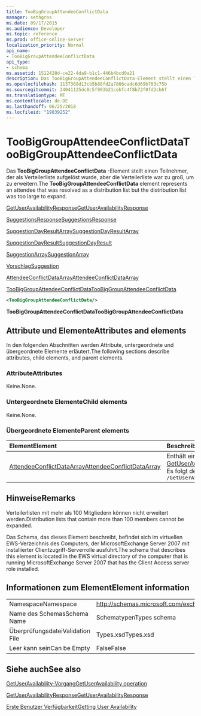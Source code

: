 ```yaml
---
title: TooBigGroupAttendeeConflictData
manager: sethgros
ms.date: 09/17/2015
ms.audience: Developer
ms.topic: reference
ms.prod: office-online-server
localization_priority: Normal
api_name:
- TooBigGroupAttendeeConflictData
api_type:
- schema
ms.assetid: 1512428d-ce22-4da9-b1c1-446b4bcd0a21
description: Das TooBigGroupAttendeeConflictData-Element stellt einen Teilnehmer, der als Verteilerliste aufgelöst wurde, aber die Verteilerliste war zu groß, um zu erweitern.
ms.openlocfilehash: 1137368d13cb5b88fd2a7866cadc6d69b783c75b
ms.sourcegitcommit: 34041125dc8c5f993b21cebfc4f8b72f0fd2cb6f
ms.translationtype: MT
ms.contentlocale: de-DE
ms.lasthandoff: 06/25/2018
ms.locfileid: "19839252"
---
```

# <a name="toobiggroupattendeeconflictdata"></a><span data-ttu-id="e860e-103">TooBigGroupAttendeeConflictData</span><span class="sxs-lookup"><span data-stu-id="e860e-103">TooBigGroupAttendeeConflictData</span></span>

<span data-ttu-id="e860e-104">Das **TooBigGroupAttendeeConflictData** -Element stellt einen Teilnehmer, der als Verteilerliste aufgelöst wurde, aber die Verteilerliste war zu groß, um zu erweitern.</span><span class="sxs-lookup"><span data-stu-id="e860e-104">The **TooBigGroupAttendeeConflictData** element represents an attendee that was resolved as a distribution list but the distribution list was too large to expand.</span></span> 
  
[<span data-ttu-id="e860e-105">GetUserAvailabilityResponse</span><span class="sxs-lookup"><span data-stu-id="e860e-105">GetUserAvailabilityResponse</span></span>](getuseravailabilityresponse.md)
  
[<span data-ttu-id="e860e-106">SuggestionsResponse</span><span class="sxs-lookup"><span data-stu-id="e860e-106">SuggestionsResponse</span></span>](suggestionsresponse.md)
  
[<span data-ttu-id="e860e-107">SuggestionDayResultArray</span><span class="sxs-lookup"><span data-stu-id="e860e-107">SuggestionDayResultArray</span></span>](suggestiondayresultarray.md)
  
[<span data-ttu-id="e860e-108">SuggestionDayResult</span><span class="sxs-lookup"><span data-stu-id="e860e-108">SuggestionDayResult</span></span>](suggestiondayresult.md)
  
[<span data-ttu-id="e860e-109">SuggestionArray</span><span class="sxs-lookup"><span data-stu-id="e860e-109">SuggestionArray</span></span>](suggestionarray.md)
  
[<span data-ttu-id="e860e-110">Vorschlag</span><span class="sxs-lookup"><span data-stu-id="e860e-110">Suggestion</span></span>](suggestion.md)
  
[<span data-ttu-id="e860e-111">AttendeeConflictDataArray</span><span class="sxs-lookup"><span data-stu-id="e860e-111">AttendeeConflictDataArray</span></span>](attendeeconflictdataarray.md)
  
[<span data-ttu-id="e860e-112">TooBigGroupAttendeeConflictData</span><span class="sxs-lookup"><span data-stu-id="e860e-112">TooBigGroupAttendeeConflictData</span></span>](toobiggroupattendeeconflictdata.md)
  
```xml
<TooBigGroupAttendeeConflictData/>
```

 <span data-ttu-id="e860e-113">**TooBigGroupAttendeeConflictData**</span><span class="sxs-lookup"><span data-stu-id="e860e-113">**TooBigGroupAttendeeConflictData**</span></span>
## <a name="attributes-and-elements"></a><span data-ttu-id="e860e-114">Attribute und Elemente</span><span class="sxs-lookup"><span data-stu-id="e860e-114">Attributes and elements</span></span>

<span data-ttu-id="e860e-115">In den folgenden Abschnitten werden Attribute, untergeordnete und übergeordnete Elemente erläutert.</span><span class="sxs-lookup"><span data-stu-id="e860e-115">The following sections describe attributes, child elements, and parent elements.</span></span>
  
### <a name="attributes"></a><span data-ttu-id="e860e-116">Attribute</span><span class="sxs-lookup"><span data-stu-id="e860e-116">Attributes</span></span>

<span data-ttu-id="e860e-117">Keine.</span><span class="sxs-lookup"><span data-stu-id="e860e-117">None.</span></span>
  
### <a name="child-elements"></a><span data-ttu-id="e860e-118">Untergeordnete Elemente</span><span class="sxs-lookup"><span data-stu-id="e860e-118">Child elements</span></span>

<span data-ttu-id="e860e-119">Keine.</span><span class="sxs-lookup"><span data-stu-id="e860e-119">None.</span></span>
  
### <a name="parent-elements"></a><span data-ttu-id="e860e-120">Übergeordnete Elemente</span><span class="sxs-lookup"><span data-stu-id="e860e-120">Parent elements</span></span>

|<span data-ttu-id="e860e-121">**Element**</span><span class="sxs-lookup"><span data-stu-id="e860e-121">**Element**</span></span>|<span data-ttu-id="e860e-122">**Beschreibung**</span><span class="sxs-lookup"><span data-stu-id="e860e-122">**Description**</span></span>|
|:-----|:-----|
|[<span data-ttu-id="e860e-123">AttendeeConflictDataArray</span><span class="sxs-lookup"><span data-stu-id="e860e-123">AttendeeConflictDataArray</span></span>](attendeeconflictdataarray.md) <br/> |<span data-ttu-id="e860e-124">Enthält ein Array von Conflict-Daten für die Teilnehmer in der [GetUserAvailabilityRequest](getuseravailabilityrequest.md)identifiziert.</span><span class="sxs-lookup"><span data-stu-id="e860e-124">Contains an array of conflict data for attendees identified in the [GetUserAvailabilityRequest](getuseravailabilityrequest.md).</span></span>  <br/> <span data-ttu-id="e860e-125">Es folgt der XPath-Ausdruck, der dieses Element:</span><span class="sxs-lookup"><span data-stu-id="e860e-125">The following is the XPath expression to this element:</span></span>  <br/>  `/GetUserAvailabilityResponse/SuggestionsResponse/SuggestionDayResultArray/SuggestionDayResult[i]/SuggestionArray/Suggestion[i]/AttendeeConflictDataArray` <br/> |
   
## <a name="remarks"></a><span data-ttu-id="e860e-126">Hinweise</span><span class="sxs-lookup"><span data-stu-id="e860e-126">Remarks</span></span>

<span data-ttu-id="e860e-127">Verteilerlisten mit mehr als 100 Mitgliedern können nicht erweitert werden.</span><span class="sxs-lookup"><span data-stu-id="e860e-127">Distribution lists that contain more than 100 members cannot be expanded.</span></span>
  
<span data-ttu-id="e860e-128">Das Schema, das dieses Element beschreibt, befindet sich im virtuellen EWS-Verzeichnis des Computers, der MicrosoftExchange Server 2007 mit installierter Clientzugriff-Serverrolle ausführt.</span><span class="sxs-lookup"><span data-stu-id="e860e-128">The schema that describes this element is located in the EWS virtual directory of the computer that is running MicrosoftExchange Server 2007 that has the Client Access server role installed.</span></span>
  
## <a name="element-information"></a><span data-ttu-id="e860e-129">Informationen zum Element</span><span class="sxs-lookup"><span data-stu-id="e860e-129">Element information</span></span>

|||
|:-----|:-----|
|<span data-ttu-id="e860e-130">Namespace</span><span class="sxs-lookup"><span data-stu-id="e860e-130">Namespace</span></span>  <br/> |http://schemas.microsoft.com/exchange/services/2006/types  <br/> |
|<span data-ttu-id="e860e-131">Name des Schemas</span><span class="sxs-lookup"><span data-stu-id="e860e-131">Schema Name</span></span>  <br/> |<span data-ttu-id="e860e-132">Schematypen</span><span class="sxs-lookup"><span data-stu-id="e860e-132">Types schema</span></span>  <br/> |
|<span data-ttu-id="e860e-133">Überprüfungsdatei</span><span class="sxs-lookup"><span data-stu-id="e860e-133">Validation File</span></span>  <br/> |<span data-ttu-id="e860e-134">Types.xsd</span><span class="sxs-lookup"><span data-stu-id="e860e-134">Types.xsd</span></span>  <br/> |
|<span data-ttu-id="e860e-135">Leer kann sein</span><span class="sxs-lookup"><span data-stu-id="e860e-135">Can be Empty</span></span>  <br/> |<span data-ttu-id="e860e-136">False</span><span class="sxs-lookup"><span data-stu-id="e860e-136">False</span></span>  <br/> |
   
## <a name="see-also"></a><span data-ttu-id="e860e-137">Siehe auch</span><span class="sxs-lookup"><span data-stu-id="e860e-137">See also</span></span>



[<span data-ttu-id="e860e-138">GetUserAvailability-Vorgang</span><span class="sxs-lookup"><span data-stu-id="e860e-138">GetUserAvailability operation</span></span>](getuseravailability-operation.md)
  
[<span data-ttu-id="e860e-139">GetUserAvailabilityResponse</span><span class="sxs-lookup"><span data-stu-id="e860e-139">GetUserAvailabilityResponse</span></span>](getuseravailabilityresponse.md)


[<span data-ttu-id="e860e-140">Erste Benutzer Verfügbarkeit</span><span class="sxs-lookup"><span data-stu-id="e860e-140">Getting User Availability</span></span>](http://msdn.microsoft.com/library/d4133fcb-9b0f-4e6b-aadf-a389da83516a%28Office.15%29.aspx)

